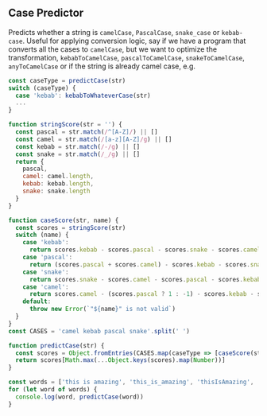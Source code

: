 ## Case Predictor

Predicts whether a string is `camelCase`, `PascalCase`, `snake_case` or `kebab-case`. Useful for applying conversion logic, say if we have a program that converts all the cases to `camelCase`, but we want to optimize the transformation, `kebabToCamelCase`, `pascalToCamelCase`, `snakeToCamelCase`, `anyToCamelCase` or if the string is already camel case, e.g.
```js
const caseType = predictCase(str)
switch (caseType) {
  case 'kebab': kebabToWhateverCase(str)
  ...
}
```

```js
function stringScore(str = '') {
  const pascal = str.match(/^[A-Z]/) || []
  const camel = str.match(/[a-z][A-Z]/g) || []
  const kebab = str.match(/-/g) || []
  const snake = str.match(/_/g) || []
  return {
    pascal,
    camel: camel.length,
    kebab: kebab.length,
    snake: snake.length
  }
}

function caseScore(str, name) {
  const scores = stringScore(str)
  switch (name) {
    case 'kebab':
      return scores.kebab - scores.pascal - scores.snake - scores.camel
    case 'pascal':
      return (scores.pascal + scores.camel) - scores.kebab - scores.snake
    case 'snake':
      return scores.snake - scores.camel - scores.pascal - scores.kebab
    case 'camel':
      return scores.camel - (scores.pascal ? 1 : -1) - scores.kebab - scores.snake
    default:
      throw new Error(`"${name}" is not valid`)
  }
}
const CASES = 'camel kebab pascal snake'.split(' ')

function predictCase(str) {
  const scores = Object.fromEntries(CASES.map(caseType => [caseScore(str, caseType), caseType]))
  return scores[Math.max(...Object.keys(scores).map(Number))]
}

const words = ['this is amazing', 'this_is_amazing', 'thisIsAmazing', 'ThisIsAmazing']
for (let word of words) {
  console.log(word, predictCase(word))
}
```

